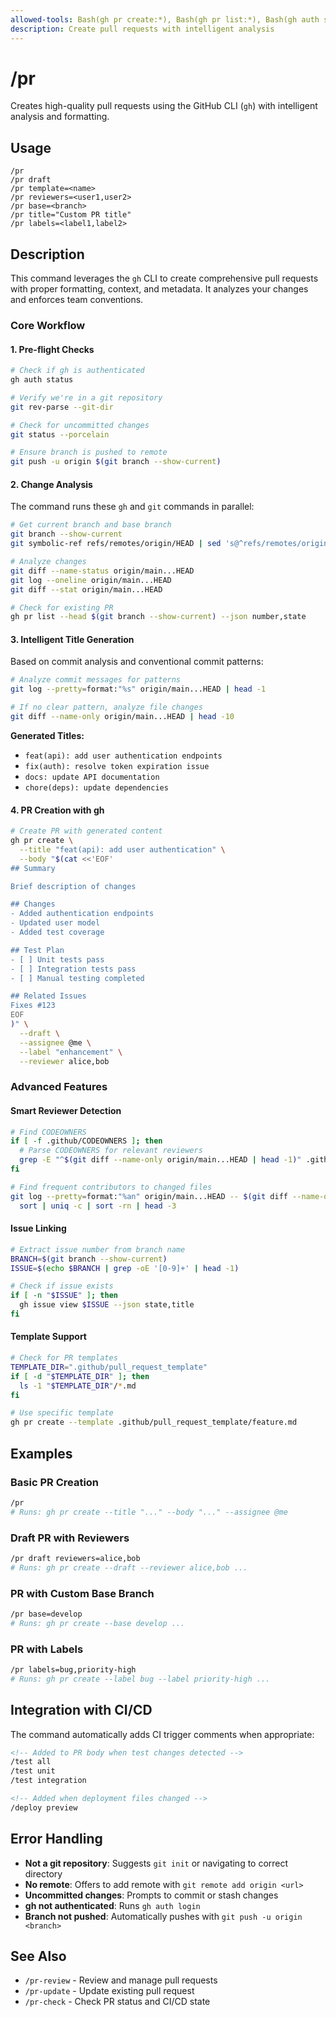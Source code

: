 ```yaml
---
allowed-tools: Bash(gh pr create:*), Bash(gh pr list:*), Bash(gh auth status:*), Bash(git status:*), Bash(git push:*), Bash(git branch:*), Bash(git diff:*), Bash(git log:*), Bash(gh issue view:*)
description: Create pull requests with intelligent analysis
---
```


# /pr

Creates high-quality pull requests using the GitHub CLI (`gh`) with intelligent analysis and formatting.

## Usage

```
/pr
/pr draft
/pr template=<name>
/pr reviewers=<user1,user2>
/pr base=<branch>
/pr title="Custom PR title"
/pr labels=<label1,label2>
```

## Description

This command leverages the `gh` CLI to create comprehensive pull requests with proper formatting, context, and metadata. It analyzes your changes and enforces team conventions.

### Core Workflow

#### 1. Pre-flight Checks

```bash
# Check if gh is authenticated
gh auth status

# Verify we're in a git repository
git rev-parse --git-dir

# Check for uncommitted changes
git status --porcelain

# Ensure branch is pushed to remote
git push -u origin $(git branch --show-current)
```

#### 2. Change Analysis

The command runs these `gh` and `git` commands in parallel:

```bash
# Get current branch and base branch
git branch --show-current
git symbolic-ref refs/remotes/origin/HEAD | sed 's@^refs/remotes/origin/@@'

# Analyze changes
git diff --name-status origin/main...HEAD
git log --oneline origin/main...HEAD
git diff --stat origin/main...HEAD

# Check for existing PR
gh pr list --head $(git branch --show-current) --json number,state
```

#### 3. Intelligent Title Generation

Based on commit analysis and conventional commit patterns:

```bash
# Analyze commit messages for patterns
git log --pretty=format:"%s" origin/main...HEAD | head -1

# If no clear pattern, analyze file changes
git diff --name-only origin/main...HEAD | head -10
```

**Generated Titles:**
- `feat(api): add user authentication endpoints`
- `fix(auth): resolve token expiration issue`
- `docs: update API documentation`
- `chore(deps): update dependencies`

#### 4. PR Creation with gh

```bash
# Create PR with generated content
gh pr create \
  --title "feat(api): add user authentication" \
  --body "$(cat <<'EOF'
## Summary

Brief description of changes

## Changes
- Added authentication endpoints
- Updated user model
- Added test coverage

## Test Plan
- [ ] Unit tests pass
- [ ] Integration tests pass
- [ ] Manual testing completed

## Related Issues
Fixes #123
EOF
)" \
  --draft \
  --assignee @me \
  --label "enhancement" \
  --reviewer alice,bob
```

### Advanced Features

#### Smart Reviewer Detection

```bash
# Find CODEOWNERS
if [ -f .github/CODEOWNERS ]; then
  # Parse CODEOWNERS for relevant reviewers
  grep -E "^$(git diff --name-only origin/main...HEAD | head -1)" .github/CODEOWNERS
fi

# Find frequent contributors to changed files
git log --pretty=format:"%an" origin/main...HEAD -- $(git diff --name-only origin/main...HEAD) | \
  sort | uniq -c | sort -rn | head -3
```

#### Issue Linking

```bash
# Extract issue number from branch name
BRANCH=$(git branch --show-current)
ISSUE=$(echo $BRANCH | grep -oE '[0-9]+' | head -1)

# Check if issue exists
if [ -n "$ISSUE" ]; then
  gh issue view $ISSUE --json state,title
fi
```

#### Template Support

```bash
# Check for PR templates
TEMPLATE_DIR=".github/pull_request_template"
if [ -d "$TEMPLATE_DIR" ]; then
  ls -1 "$TEMPLATE_DIR"/*.md
fi

# Use specific template
gh pr create --template .github/pull_request_template/feature.md
```

## Examples

### Basic PR Creation

```bash
/pr
# Runs: gh pr create --title "..." --body "..." --assignee @me
```

### Draft PR with Reviewers

```bash
/pr draft reviewers=alice,bob
# Runs: gh pr create --draft --reviewer alice,bob ...
```

### PR with Custom Base Branch

```bash
/pr base=develop
# Runs: gh pr create --base develop ...
```

### PR with Labels

```bash
/pr labels=bug,priority-high
# Runs: gh pr create --label bug --label priority-high ...
```

## Integration with CI/CD

The command automatically adds CI trigger comments when appropriate:

```markdown
<!-- Added to PR body when test changes detected -->
/test all
/test unit
/test integration

<!-- Added when deployment files changed -->
/deploy preview
```

## Error Handling

- **Not a git repository**: Suggests `git init` or navigating to correct directory
- **No remote**: Offers to add remote with `git remote add origin <url>`
- **Uncommitted changes**: Prompts to commit or stash changes
- **gh not authenticated**: Runs `gh auth login`
- **Branch not pushed**: Automatically pushes with `git push -u origin <branch>`

## See Also

- `/pr-review` - Review and manage pull requests
- `/pr-update` - Update existing pull request
- `/pr-check` - Check PR status and CI/CD state
